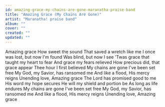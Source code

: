 ```yaml
---
id: amazing-grace-my-chains-are-gone-maranatha-praise-band
title: "Amazing Grace (My Chains Are Gone)"
artist: "Maranatha! praise band"
album: ""
cover: ""
created: ""
updated: ""
---
```


Amazing grace
How sweet the sound
That saved a wretch like me
I once was lost, but now I'm found
Was blind, but now I see
'Twas grace that taught my heart to fear
And grace my fears relieved
How precious did, that grace appear
Thee hour I first believed
My chains are gone
I've been set free
My God, my Savior, has ransomed me
And like a flood, His mercy reigns
Unending love, Amazing grace
The Lord has promised good to me
His word my hope secures
He will my shield and portion be
As long as life endures
My chains are gone
I've been set free
My God, my Savior, has ransomed me
And like a flood, His mercy reigns
Unending love, Amazing grace